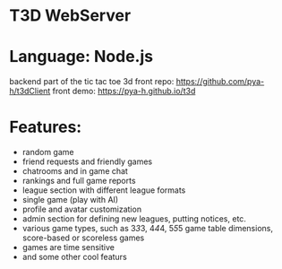 # T3D WebServer
# Language: Node.js
backend part of the tic tac toe 3d
front repo: https://github.com/pya-h/t3dClient
front demo: https://pya-h.github.io/t3d

# Features:
* random game
* friend requests and friendly games
* chatrooms and in game chat
* rankings and full game reports
* league section with different league formats
* single game (play with AI)
* profile and avatar customization
* admin section for defining new leagues, putting notices, etc.
* various game types, such as 3*3*3, 4*4*4, 5*5*5 game table dimensions, score-based or scoreless games
* games are time sensitive
* and some other cool featurs
